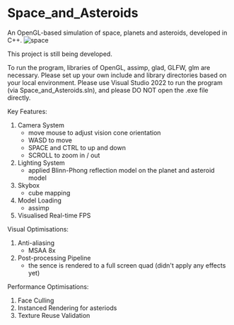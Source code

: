 # Space_and_Asteroids
 An OpenGL-based simulation of space, planets and asteroids, developed in C++.
![space](https://github.com/user-attachments/assets/7d912de2-ce0f-4a49-a684-b57c7cb92c73)

This project is still being developed.

To run the program, libraries of OpenGL, assimp, glad, GLFW, glm are necessary. Please set up your own include and library directories based on your local environment.
Please use Visual Studio 2022 to run the program (via Space_and_Asteroids.sln), and please DO NOT open the .exe file directly.

Key Features:
1. Camera System
   - move mouse to adjust vision cone orientation
   - WASD to move
   - SPACE and CTRL to up and down
   - SCROLL to zoom in / out
2. Lighting System
   - applied Blinn-Phong reflection model on the planet and asteroid model
3. Skybox
   - cube mapping
4. Model Loading
   - assimp
5. Visualised Real-time FPS

Visual Optimisations:
1. Anti-aliasing
   - MSAA 8x
2. Post-processing Pipeline
   - the sence is rendered to a full screen quad (didn't apply any effects yet)
  
Performance Optimisations:
1. Face Culling
2. Instanced Rendering for asteriods
3. Texture Reuse Validation
